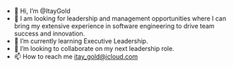 - 👋 Hi, I’m @ItayGold
- 👀 I am looking for leadership and management opportunities where I can bring my extensive experience in software engineering to drive team success and innovation.
- 🌱 I’m currently learning Executive Leadership.
- 💞️ I’m looking to collaborate on my next leadership role.
- 📫 How to reach me itay_gold@icloud.com

<!---
ItayGold/ItayGold is a ✨ special ✨ repository because its `README.md` (this file) appears on your GitHub profile.
You can click the Preview link to take a look at your changes.
--->
